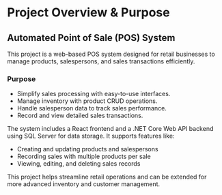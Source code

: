 # Project Overview & Purpose

## Automated Point of Sale (POS) System

This project is a web-based POS system designed for retail businesses to manage products, salespersons, and sales transactions efficiently.

### Purpose
- Simplify sales processing with easy-to-use interfaces.
- Manage inventory with product CRUD operations.
- Handle salesperson data to track sales performance.
- Record and view detailed sales transactions.

The system includes a React frontend and a .NET Core Web API backend using SQL Server for data storage. It supports features like:
- Creating and updating products and salespersons
- Recording sales with multiple products per sale
- Viewing, editing, and deleting sales records

This project helps streamline retail operations and can be extended for more advanced inventory and customer management.
